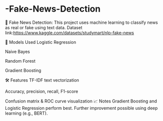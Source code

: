 # -Fake-News-Detection
📰 Fake News Detection:
This project uses machine learning to classify news as real or fake using text data.
Dataset link:https://www.kaggle.com/datasets/studymart/nlp-fake-news

🔧 Models Used
Logistic Regression

Naive Bayes

Random Forest

Gradient Boosting

🛠 Features
TF-IDF text vectorization

Accuracy, precision, recall, F1-score

Confusion matrix & ROC curve visualization
📈 Notes
Gradient Boosting and Logistic Regression perform best.
Further improvement possible using deep learning (e.g., BERT).
